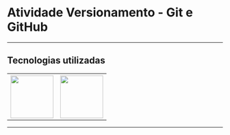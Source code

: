 <h1>Atividade Versionamento - Git e GitHub</h1>
<hr>

<h2>Tecnologias utilizadas</h2>
<table>
    <th><img src="https://gizmodo.uol.com.br/wp-content/blogs.dir/8/files/2020/06/github.jpg" width="100px" heigth="100px"></th>
    <th><img src="https://hermes.digitalinnovation.one/articles/cover/effe8a64-c52a-4983-aedb-91b5e432027f.png" width="100px" heigth="100px"></th>
</table>
<hr>